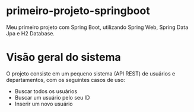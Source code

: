 # primeiro-projeto-springboot
Meu primeiro projeto com Spring Boot, utilizando Spring Web, Spring Data Jpa e H2 Database.

# Visão geral do sistema

O projeto consiste em um pequeno sistema (API REST) de usuários e departamentos, com os seguintes casos de uso:
* Buscar todos os usuários
* Buscar um usuário pelo seu ID
* Inserir um novo usuário
